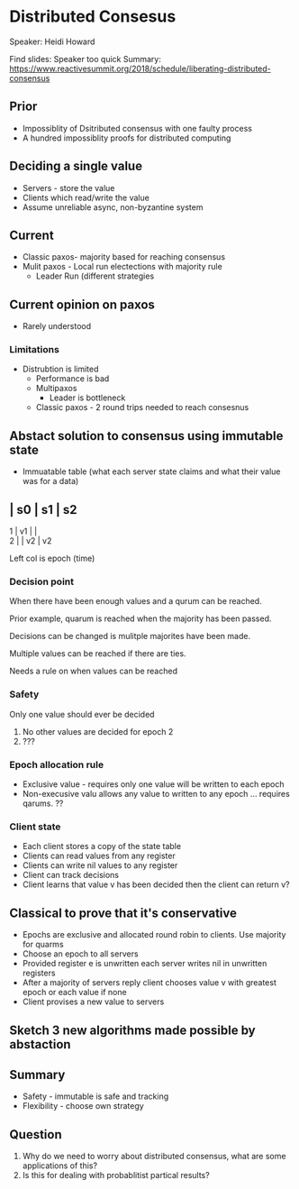 # Distributed Consesus

Speaker: Heidi Howard

Find slides: Speaker too quick
Summary: https://www.reactivesummit.org/2018/schedule/liberating-distributed-consensus

## Prior

 - Impossiblity of Dsitributed consensus with one faulty process
 - A hundred impossiblity proofs for distributed computing

## Deciding a single value 

  - Servers - store the value
  - Clients which read/write the value
  - Assume unreliable async, non-byzantine system

## Current
  
 - Classic paxos- majority based for reaching consensus
 - Mulit paxos - Local run electections with majority rule 
    - Leader Run (different strategies 

## Current opinion on paxos

 - Rarely understood

### Limitations
 

 - Distrubtion is limited 
   - Performance is bad 
   - Multipaxos 
      - Leader is bottleneck
   - Classic paxos - 2 round trips needed to reach consesnus


## Abstact solution to consensus using immutable state

  - Immuatable table (what each server state claims and what their value was for a data) 

  | s0 | s1 | s2 
------------------
1 | v1 |   |  
2 |    | v2 | v2

Left col is epoch (time)

### Decision point 

When there have been enough values and a qurum can be reached.

Prior example, quarum is reached when the majority has been passed. 

Decisions can be changed is mulitple majorites have been made. 

Multiple values can be reached if there are ties. 

Needs a rule on when values can be reached

### Safety 

Only one value should ever be decided

 1. No other values are decided for epoch 2
 2. ???

### Epoch allocation rule

   - Exclusive value - requires only one value will be written to each epoch 
   - Non-execusive valu allows any value to written to any epoch ... requires qarums. ?? 

### Client state 

  - Each client stores a copy of the state table
   - Clients can read values from any register
   - Clients can write nil values to any register
  - Client can track decisions
   - Client learns that value v has been decided then the client can return v?


## Classical to prove that it's conservative

 -  Epochs are exclusive and allocated round robin to clients. Use majority for quarms 
 - Choose an epoch to all servers
 - Provided register e is unwritten each server writes nil in unwritten registers 
 - After a majority of servers reply client chooses value v with greatest epoch or each value 
if none 
 - Client provises a new value to servers 


## Sketch 3 new algorithms made possible by abstaction

## Summary 
 - Safety - immutable is safe and tracking
 - Flexibility - choose own strategy 


## Question

 1. Why do we need to worry about distributed consensus, what are some applications of this? 
 2. Is this for dealing with probablitist partical results?
